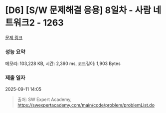 # [D6] [S/W 문제해결 응용] 8일차 - 사람 네트워크2 - 1263 

[문제 링크](https://swexpertacademy.com/main/code/problem/problemDetail.do?contestProbId=AV18P2B6Iu8CFAZN) 

### 성능 요약

메모리: 103,228 KB, 시간: 2,360 ms, 코드길이: 1,903 Bytes

### 제출 일자

2025-09-11 14:05



> 출처: SW Expert Academy, https://swexpertacademy.com/main/code/problem/problemList.do